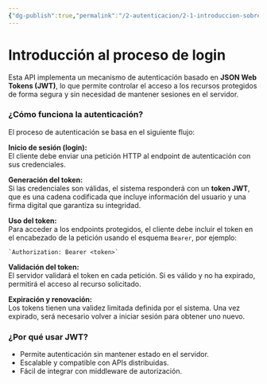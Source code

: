 ```yaml
---
{"dg-publish":true,"permalink":"/2-autenticacion/2-1-introduccion-sobre-el-proceso-de-login/"}
---
```




# Introducción al proceso de login

Esta API implementa un mecanismo de autenticación basado en **JSON Web Tokens (JWT)**, lo que permite controlar el acceso a los recursos protegidos de forma segura y sin necesidad de mantener sesiones en el servidor.

### ¿Cómo funciona la autenticación?

El proceso de autenticación se basa en el siguiente flujo:

**Inicio de sesión (login):**  
El cliente debe enviar una petición HTTP al endpoint de autenticación con sus credenciales.
    
**Generación del token:**  
Si las credenciales son válidas, el sistema responderá con un **token JWT**, que es una cadena codificada que incluye información del usuario y una firma digital que garantiza su integridad.
    
**Uso del token:**  
Para acceder a los endpoints protegidos, el cliente debe incluir el token en el encabezado de la petición usando el esquema `Bearer`, por ejemplo:

```
`Authorization: Bearer <token>`
```

**Validación del token:**  
El servidor validará el token en cada petición. Si es válido y no ha expirado, permitirá el acceso al recurso solicitado.
    
**Expiración y renovación:**  
Los tokens tienen una validez limitada definida por el sistema. Una vez expirado, será necesario volver a iniciar sesión para obtener uno nuevo.
  
### ¿Por qué usar JWT?

- Permite autenticación sin mantener estado en el servidor.
- Escalable y compatible con APIs distribuidas.
- Fácil de integrar con middleware de autorización.

